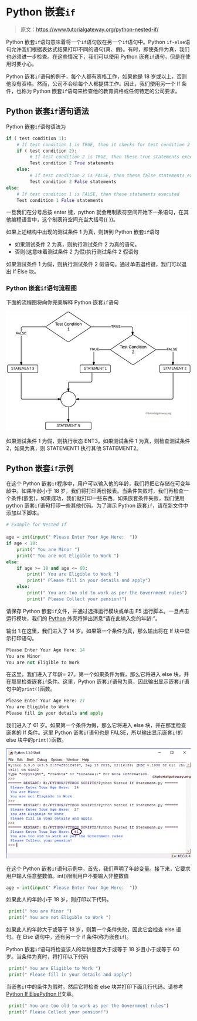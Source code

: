 # Python 嵌套`if`

> 原文：<https://www.tutorialgateway.org/python-nested-if/>

Python 嵌套`if`语句意味着将一个`if`语句放在另一个`if`语句中。Python `if-else`语句允许我们根据表达式结果打印不同的语句(真、假)。有时，即使条件为真，我们也必须进一步检查。在这些情况下，我们可以使用 Python 嵌套`if`语句，但是在使用时要小心。

Python 嵌套`if`语句的例子，每个人都有资格工作，如果他是 18 岁或以上，否则他没有资格。然而，公司不会给每个人都提供工作。因此，我们使用另一个 If 条件，也称为 Python 嵌套`if`语句来检查他的教育资格或任何特定的公司要求。

## Python 嵌套`if`语句语法

Python 嵌套`if`语句语法为

```py
if ( test condition 1):
    # If test condition 1 is TRUE, then it checks for test condition 2
    if ( test condition 2):
         # If test condition 2 is TRUE, then these true statements executed
         Test condition 2 True statements
    else:
         # If test condition 2 is FALSE, then these false statements executed
         Test condition 2 False statements
else:
    # If test condition 1 is FALSE, then these statements executed
    Test condition 1 False statements
```

一旦我们在分号后按 enter 键，python 就会用制表符空间开始下一条语句，在其他编程语言中，这个制表符空间充当大括号({ })。

如果上述结构中出现的测试条件 1 为真，则转到 Python 嵌套`if`语句

*   如果测试条件 2 为真，则执行测试条件 2 为真的语句。
*   否则(这意味着测试条件 2 为假)执行测试条件 2 假语句

如果测试条件 1 为假，则执行测试条件 2 假语句。通过单击退格键，我们可以退出 If Else 块。

### Python 嵌套`if`语句流程图

下面的流程图将向你完美解释 Python 嵌套`if`语句

![FLOW CHART For Python Nested If Statement](img/e61ed88e992881e0a36f001446bd0ed2.png)

如果测试条件 1 为假，则执行状态 ENT3。如果测试条件 1 为真，则检查测试条件 2，如果为真，则 STATEMENT1 执行其他 STATEMENT2。

## Python 嵌套`if`示例

在这个 Python 嵌套`if`程序中，用户可以输入他的年龄，我们将把它存储在可变年龄中。如果年龄小于 18 岁，我们将打印两份报表。当条件失败时，我们再检查一个条件(嵌套)，如果成功，我们就打印一些东西。如果嵌套条件失败，我们使用 python 嵌套`if`语句打印一些其他代码。为了演示 Python 嵌套`if`，请在新文件中添加以下脚本。

```py
# Example for Nested If

age = int(input(" Please Enter Your Age Here:  "))
if age < 18:
    print(" You are Minor ") 
    print(" You are not Eligible to Work ") 
else:
    if age >= 18 and age <= 60:
        print(" You are Eligible to Work ")
        print(" Please fill in your details and apply")
    else:
        print(" You are too old to work as per the Government rules")
        print(" Please Collect your pension!")
```

请保存 Python 嵌套`if`文件，并通过选择运行模块或单击 F5 运行脚本。一旦点击运行模块，我们的 [Python](https://www.tutorialgateway.org/python-tutorial/) 外壳将弹出消息“请在此输入您的年龄:”。

输出 1:在这里，我们进入了 14 岁。如果第一个条件为真，那么输出将在 If 块中显示打印语句。

```py
Please Enter Your Age Here: 14
You are Minor
You are not Eligible to Work
```

在这里，我们进入了年龄= 27。第一个如果条件为假，那么它将进入 else 块，并在那里检查嵌套`if`条件。这里，Python 嵌套`if`语句为真，因此输出显示嵌套`if`语句中的`print()`函数。

```py
Please Enter Your Age Here: 27
You are Eligible to Work
Please fill in your details and apply
```

我们进入了 61 岁。如果第一个条件为假，那么它将进入 else 块，并在那里检查嵌套的 If 条件。这里 Python 嵌套`if`语句也是 FALSE，所以输出显示嵌套`if`的 else 块中的`print()`函数。

![Python Nested If Statement 6](img/43fc16c399ece06c94cb32db6578c4fd.png)

在这个 Python 嵌套`if`语句示例中，首先，我们声明了年龄变量。接下来，它要求用户输入任意整数值。int()限制用户不要输入非整数值

```py
age = int(input(" Please Enter Your Age Here:  "))
```

如果此人的年龄小于 18 岁，则打印以下代码。

```py
 print(" You are Minor ") 
 print(" You are not Eligible to Work ")
```

如果此人的年龄大于或等于 18 岁，则第一个条件失败，因此它会检查 else 语句。在 Else 语句中，还有另一个 if 条件(称为嵌套`if`)。

Python 嵌套`if`语句将检查该人的年龄是否大于或等于 18 岁且小于或等于 60 岁。当条件为真时，将打印以下代码

```py
 print(" You are Eligible to Work ")
 print(" Please fill in your details and apply")
```

当嵌套`if`中的条件为假时。然后它将检查 else 块并打印下面几行代码。请参考[Python If Else](https://www.tutorialgateway.org/python-if-else/)[Python If](https://www.tutorialgateway.org/python-if-statement/)文章。

```py
 print(" You are too old to work as per the Government rules")
 print(" Please Collect your pension!")
```